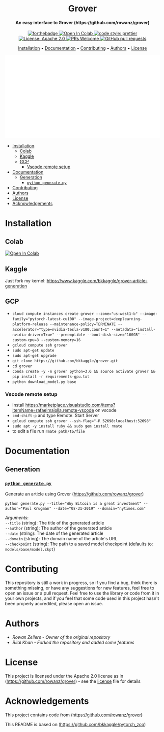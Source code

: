 <h1 align='center'>
    Grover
</h1>

<h4 align='center'>
    An easy interface to Grover (https://github.com/rowanz/grover)
</h4>

<p align='center'>
    <a href="https://forthebadge.com">
        <img src="https://forthebadge.com/images/badges/made-with-python.svg" alt="forthebadge">
    </a>
    <a href="https://colab.research.google.com/github/bkkaggle/grover/blob/master/grover.ipynb">
        <img src="https://colab.research.google.com/assets/colab-badge.svg" alt="Open In Colab" />
    </a>
    <a href="https://github.com/prettier/prettier">
        <img src="https://img.shields.io/badge/code_style-prettier-ff69b4.svg?style=flat-square" alt="code style: prettier" />
    </a>
    <a href="https://opensource.org/licenses/Apache-2.0">
        <img src="https://img.shields.io/badge/License-Apache%202.0-blue.svg" alt="License: Apache 2.0">
    </a>
    <a href="http://makeapullrequest.com">
        <img src="https://img.shields.io/badge/PRs-welcome-brightgreen.svg?style=flat-square" alt="PRs Welcome">
    </a>
    <a href="https://github.com/bkkaggle/pytorch_zoo/pulls">
        <img alt="GitHub pull requests" src="https://img.shields.io/github/issues-pr/bkkaggle/grover">
    </a>

</p>

<p align='center'>
    <a href='#installation'>Installation</a> •
    <a href='#documentation'>Documentation</a> •
    <a href='#contributing'>Contributing</a> •
    <a href='#authors'>Authors</a> •
    <a href='#license'>License</a>
</p>

<div>
    <img src="./screenshot.svg" />
</div>

<!-- START doctoc generated TOC please keep comment here to allow auto update -->
<!-- DON'T EDIT THIS SECTION, INSTEAD RE-RUN doctoc TO UPDATE -->

-   [Installation](#installation)
    -   [Colab](#colab)
    -   [Kaggle](#kaggle)
    -   [GCP](#gcp)
        -   [Vscode remote setup](#vscode-remote-setup)
-   [Documentation](#documentation)
    -   [Generation](#generation)
        -   [`python generate.py`](#python-generatepy)
-   [Contributing](#contributing)
-   [Authors](#authors)
-   [License](#license)
-   [Acknowledgements](#acknowledgements)

<!-- END doctoc generated TOC please keep comment here to allow auto update -->

# Installation

## Colab

<a href="https://colab.research.google.com/github/bkkaggle/grover/blob/master/grover.ipynb">
    <img src="https://colab.research.google.com/assets/colab-badge.svg" alt="Open In Colab" />
</a>

## Kaggle

Just fork my kernel: https://www.kaggle.com/bkkaggle/grover-article-generation

## GCP

-   `cloud compute instances create grover --zone="us-west1-b" --image-family="pytorch-latest-cu100" --image-project=deeplearning-platform-release --maintenance-policy=TERMINATE --accelerator="type=nvidia-tesla-v100,count=1" --metadata="install-nvidia-driver=True" --preemptible --boot-disk-size="100GB" --custom-cpu=8 --custom-memory=16`
-   `gcloud compute ssh grover`
-   `sudo apt-get update`
-   `sudo apt-get upgrade`
-   `git clone https://github.com/bkkaggle/grover.git`
-   `cd grover`
-   `conda create -y -n grover python=3.6 && source activate grover && pip install -r requirements-gpu.txt`
-   `python download_model.py base`

### Vscode remote setup

-   install https://marketplace.visualstudio.com/items?itemName=rafaelmaiolla.remote-vscode on vscode
-   `cmd-shift-p` and type Remote: Start Server
-   `gcloud compute ssh grover --ssh-flag="-R 52698:localhost:52698"`
-   `sudo apt -y install ruby && sudo gem install rmate`
-   to edit a file run `rmate path/to/file`

# Documentation

## Generation

### [`python generate.py`](./generate.py#L8)

Generate an article using Grover (https://github.com/rowanz/grover)

```
python generate.py --title="Why Bitcoin is a great investment" --author="Paul Krugman" --date="08-31-2019" --domain="nytimes.com"
```

_Arguments_:  
`--title` (string): The title of the generated article  
`--author` (string): The author of the generated article  
`--date` (string): The date of the generated article  
`--domain` (string): The domain name of the article's URL  
`--checkpoint` (string): The path to a saved model checkpoint (defaults to: `models/base/model.ckpt`)

# Contributing

This repository is still a work in progress, so if you find a bug, think there is something missing, or have any suggestions for new features, feel free to open an issue or a pull request. Feel free to use the library or code from it in your own projects, and if you feel that some code used in this project hasn't been properly accredited, please open an issue.

# Authors

-   _Rowan Zellers_ - _Owner of the original repository_
-   _Bilal Khan_ - _Forked the repository and added some features_

# License

This project is licensed under the Apache 2.0 license as in (https://github.com/rowanz/grover) - see the [license](LICENSE) file for details

# Acknowledgements

This project contains code from (https://github.com/rowanz/grover)

This README is based on (https://github.com/bkkaggle/pytorch_zoo)

